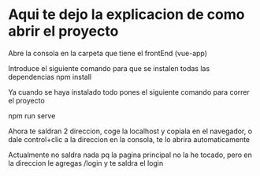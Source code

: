 # Aqui te dejo la explicacion de como abrir el proyecto

Abre la consola en la carpeta que tiene el frontEnd (vue-app)

Introduce el siguiente comando para que se instalen todas las dependencias 
npm install

Ya cuando se haya instalado todo pones el siguiente comando para correr el proyecto

npm run serve

Ahora te saldran 2 direccion, coge la localhost y copiala en el navegador, o dale control+clic a la direccion en la consola, te lo abrira automaticamente

Actualmente no saldra nada pq la pagina principal no la he tocado, pero en la direccion le agregas /login y te saldra el login
